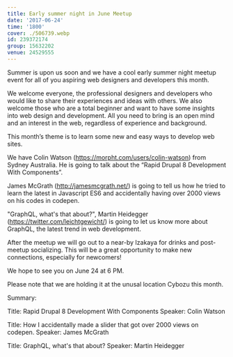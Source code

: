 ```yaml
---
title: Early summer night in June Meetup
date: '2017-06-24'
time: '1800'
cover: ./506739.webp
id: 239372174
group: 15632202
venue: 24529555
---
```


Summer is upon us soon and we have a cool early summer night meetup event for all of you aspiring web designers and developers this month.

We welcome everyone, the professional designers and developers who would like to share their experiences and ideas with others. We also welcome those who are a total beginner and want to have some insights into web design and development. All you need to bring is an open mind and an interest in the web, regardless of experience and background.

This month’s theme is to learn some new and easy ways to develop web sites.

We have Colin Watson (https://morpht.com/users/colin-watson) from Sydney Australia. He is going to talk about the “Rapid Drupal 8 Development With Components”.

James McGrath (http://jamesmcgrath.net/) is going to tell us how he tried to learn the latest in Javascript ES6 and accidentally having over 2000 views on his codes in codepen.

"GraphQL, what's that about?", Martin Heidegger (https://twitter.com/leichtgewicht/) is going to let us know more about GraphQL, the latest trend in web development.

After the meetup we will go out to a near-by Izakaya for drinks and post-meetup socializing. This will be a great opportunity to make new connections, especially for newcomers!

We hope to see you on June 24 at 6 PM.

Please note that we are holding it at the unusal location Cybozu this month.

Summary:

Title: Rapid Drupal 8 Development With Components
Speaker: Colin Watson

Title: How I accidentally made a slider that got over 2000 views on codepen.
Speaker: James McGrath

Title: GraphQL, what's that about?
Speaker: Martin Heidegger
